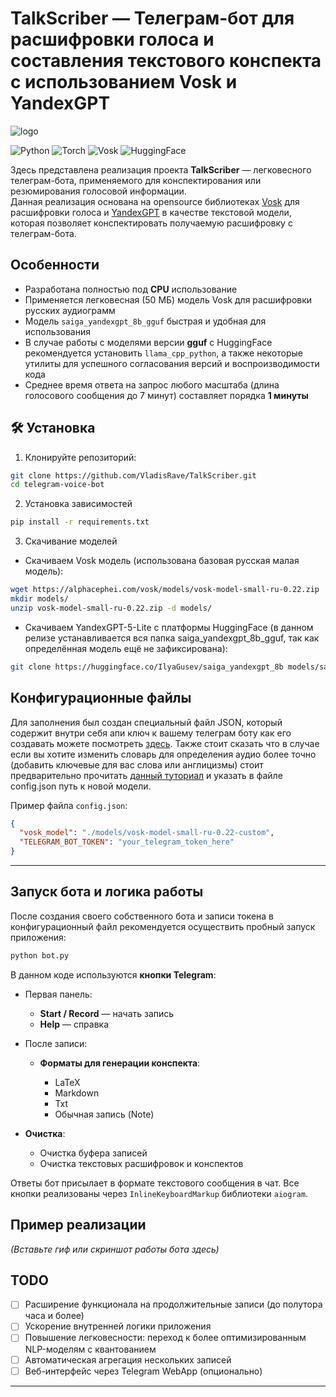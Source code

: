 # **TalkScriber** — Телеграм-бот для расшифровки голоса и составления текстового конспекта с использованием Vosk и YandexGPT

![logo](https://github.com/user-attachments/assets/45b053b2-289c-4ae7-aaa9-45486d141ecc)

![Python](https://img.shields.io/badge/Python-3.9-blue)
![Torch](https://img.shields.io/badge/Torch-2.7.0-orange)
![Vosk](https://img.shields.io/badge/Vosk-0.3.45-green)
![HuggingFace](https://img.shields.io/badge/HuggingFace-models-yellow)

Здесь представлена реализация проекта **TalkScriber** — легковесного телеграм-бота, применяемого для конспектирования или резюмирования голосовой информации.  
Данная реализация основана на opensource библиотеках [Vosk](https://alphacephei.com/vosk/) для расшифровки голоса и [YandexGPT](https://huggingface.co/IlyaGusev/saiga_yandexgpt_8b) в качестве текстовой модели, которая позволяет конспектировать получаемую расшифровку с телеграм-бота.

## Особенности

- Разработана полностью под **CPU** использование
- Применяется легковесная (50 МБ) модель Vosk для расшифровки русских аудиограмм
- Модель `saiga_yandexgpt_8b_gguf` быстрая и удобная для использования
- В случае работы с моделями версии **gguf** с HuggingFace рекомендуется установить `llama_cpp_python`, а также некоторые утилиты для успешного согласования версий и воспроизводимости кода
- Среднее время ответа на запрос любого масштаба (длина голосового сообщения до 7 минут) составляет порядка **1 минуты**

## 🛠️ Установка

1. Клонируйте репозиторий:

```bash
git clone https://github.com/VladisRave/TalkScriber.git
cd telegram-voice-bot
````

2. Установка зависимостей

```bash
pip install -r requirements.txt
```

3. Скачивание моделей

- Скачиваем Vosk модель (использована базовая русская малая модель):
```bash
wget https://alphacephei.com/vosk/models/vosk-model-small-ru-0.22.zip
mkdir models/
unzip vosk-model-small-ru-0.22.zip -d models/
```

- Скачиваем YandexGPT-5-Lite с платформы HuggingFace (в данном релизе устанавливается вся папка saiga_yandexgpt_8b_gguf, так как определённая модель ещё не зафиксирована):

```bash
git clone https://huggingface.co/IlyaGusev/saiga_yandexgpt_8b models/saiga_yandexgpt_8b

```


## Конфигурационные файлы

Для заполнения был создан специальный файл JSON, который содержит внутри себя апи ключ к вашему телеграм боту как его создавать можете посмотреть [здесь](https://core.telegram.org/bots/tutorial#getting-ready). Также стоит сказать что в случае если вы хотите изменить словарь для определения аудио более точно (добавить ключевые для вас слова или англицизмы) стоит предварительно прочитать [данный туториал](https://habr.com/ru/articles/735480/) и указать в файле config.json путь к новой модели.

Пример файла `config.json`:

```json
{
  "vosk_model": "./models/vosk-model-small-ru-0.22-custom",
  "TELEGRAM_BOT_TOKEN": "your_telegram_token_here"
}

```

---

## Запуск бота и логика работы

После создания своего собственного бота и записи токена в конфигурационный файл рекомендуется осуществить пробный запуск приложения:

```bash
python bot.py
```

В данном коде используются **кнопки Telegram**:

* Первая панель:

  * **Start / Record** — начать запись
  * **Help** — справка
* После записи:

  * **Форматы для генерации конспекта**:

    * LaTeX
    * Markdown
    * Txt
    * Обычная запись (Note)
* **Очистка**:

  * Очистка буфера записей
  * Очистка текстовых расшифровок и конспектов

Ответы бот присылает в формате текстового сообщения в чат. Все кнопки реализованы через `InlineKeyboardMarkup` библиотеки `aiogram`.



## Пример реализации

*(Вставьте гиф или скриншот работы бота здесь)*



## TODO

* [ ] Расширение функционала на продолжительные записи (до полутора часа и более)
* [ ] Ускорение внутренней логики приложения
* [ ] Повышение легковесности: переход к более оптимизированным NLP-моделям с квантованием
* [ ] Автоматическая агрегация нескольких записей
* [ ] Веб-интерфейс через Telegram WebApp (опционально)

---
